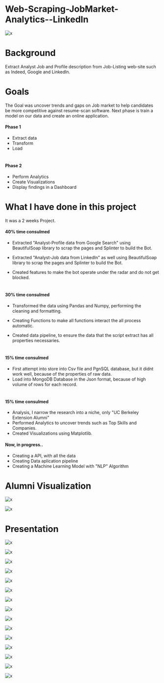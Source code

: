 # Web-Scraping-JobMarket-Analytics--LinkedIn
![x](static/images/Zoom15.png)

# Background

Extract Analyst Job and Profile description from Job-Listing web-site such as Indeed, Google and LinkedIn. 


# Goals

The Goal was uncover trends and gaps on Job market to help candidates be more competitive against resume-scan software. Next phase is train a model on our data and create an online application.
#### Phase 1
* Extract data
* Transform
* Load
#
#### Phase 2
* Perform Analytics
* Create Visualizations
* Display findings in a Dashboard


# What I have done in this project

It was a 2 weeks Project.

#### 40% time consulmed

* Extracted "Analyst-Profile data from Google Search" using BeautifulSoap library to scrap the pages and Splinter to build the Bot.

* Extracted "Analyst-Job data from LinkedIn" as well using BeautifulSoap library to scrap the pages and Splinter to build the Bot.

* Created features to make the bot operate under the radar and do not get blocked.
#


#### 30% time consulmed
* Transformed the data using Pandas and Numpy, performing the cleaning and formatting.

* Creating Functions to make all functions interact  the all process automatic.

* Created data pipeline, to ensure the data that the script extract has all properties necessaries. 

#


#### 15% time consulmed
* First attempt into store into Csv file and PgnSQL database, but it didnt work well, because of the properties  of raw data.
* Load into MongoDB Database in the Json format, because of high volume of rows for each record.

#

#### 15% time consulmed
* Analysis, I narrow the research into a niche, only "UC Berkeley Extension Alumni"
* Performed Analytics to uncover trends such as Top Skills and Companies.
* Created Visualizations using Matplotlib.

#### Now, in progress..

* Creating a API, with all the data
* Creating Data aplication pipeline
* Creating a Machine Learning Model with "NLP" Algorithm

# Alumni Visualization

![x](static/images/alumni.png)



![x](static/images/alumnis.png)


# Presentation

![x](static/images/Presentation/Slide2.GIF)

![x](static/images/Presentation/Slide3.GIF)

![x](static/images/Presentation/Slide4.GIF)

![x](static/images/Presentation/Slide5.GIF)

![x](static/images/Presentation/Slide6.GIF)

![x](static/images/Presentation/Slide7.GIF)

![x](static/images/Presentation/Slide8.GIF)

![x](static/images/Presentation/Slide10.GIF)

![x](static/images/Presentation/Slide11.GIF)

![x](static/images/Presentation/Slide12.GIF)


![x](static/images/Zoom10.png)


![x](static/images/Zoom13.png)


![x](static/images/Zoom14.png)


![x](static/images/Zoom15.png)


![x](static/images/Presentation/Slide13.GIF)




